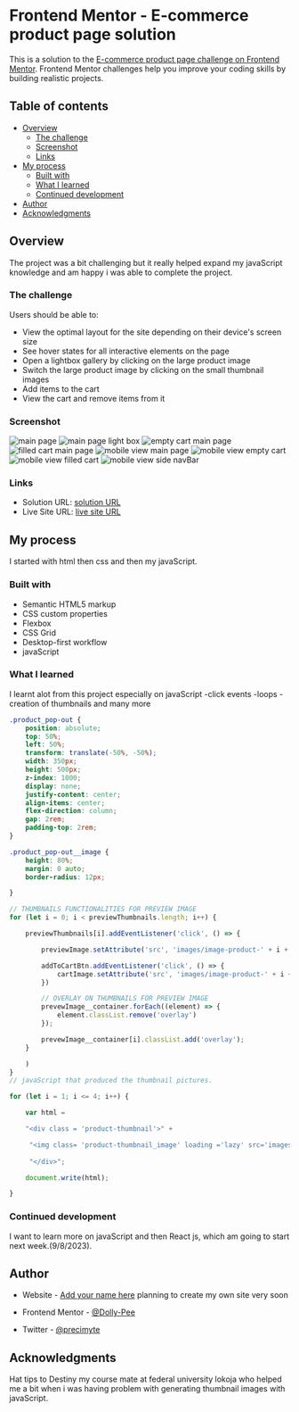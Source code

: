 # Frontend Mentor - E-commerce product page solution

This is a solution to the [E-commerce product page challenge on Frontend Mentor](https://www.frontendmentor.io/challenges/ecommerce-product-page-UPsZ9MJp6). Frontend Mentor challenges help you improve your coding skills by building realistic projects.

## Table of contents

- [Overview](#overview)
  - [The challenge](#the-challenge)
  - [Screenshot](#screenshot)
  - [Links](#links)
- [My process](#my-process)
  - [Built with](#built-with)
  - [What I learned](#what-i-learned)
  - [Continued development](#continued-development)
- [Author](#author)
- [Acknowledgments](#acknowledgments)


## Overview

The project was a bit  challenging but it really helped expand my javaScript knowledge and am happy i was able to complete the project.

### The challenge

Users should be able to:

- View the optimal layout for the site depending on their device's screen size
- See hover states for all interactive elements on the page
- Open a lightbox gallery by clicking on the large product image
- Switch the large product image by clicking on the small thumbnail images
- Add items to the cart
- View the cart and remove items from it

### Screenshot

![main page](./screenshots/1st%20Screenshot%202023-08-09%20at%2020-11-43%20Frontend%20Mentor%20E-commerce%20product%20page.png)
![main page light box](./screenshots/2nd%20Screenshot%202023-08-09%20at%2020-12-05%20Frontend%20Mentor%20E-commerce%20product%20page.png)
![empty cart main page](./screenshots/3rd%20Screenshot%202023-08-09%20at%2020-13-51%20Frontend%20Mentor%20E-commerce%20product%20page.png)
![ filled cart main page](./screenshots/4th%20Screenshot%202023-08-09%20at%2020-14-11%20Frontend%20Mentor%20E-commerce%20product%20page.png)
![mobile view main page](./screenshots/5th%20Screenshot%202023-08-09%20at%2020-15-09%20Frontend%20Mentor%20E-commerce%20product%20page.png)
![mobile view empty cart](./screenshots/6th%20Screenshot%202023-08-09%20at%2020-15-26%20Frontend%20Mentor%20E-commerce%20product%20page.png)
![mobile view filled cart](./screenshots/7th%20Screenshot%202023-08-09%20at%2020-15-47%20Frontend%20Mentor%20E-commerce%20product%20page.png)
![mobile view side navBar](./screenshots/8th%20Screenshot%202023-08-09%20at%2020-16-06%20Frontend%20Mentor%20E-commerce%20product%20page.png)

### Links

- Solution URL: [solution URL](https://dolly-pee.github.io/ecommerce-product-main-page/)
- Live Site URL: [live site URL](https://dolly-pee.github.io/ecommerce-product-main-page/)

## My process

I started with html then css and then my javaScript.

### Built with

- Semantic HTML5 markup
- CSS custom properties
- Flexbox
- CSS Grid
- Desktop-first workflow
- javaScript


### What I learned

I learnt alot from this project especially on javaScript
-click events
-loops
-creation of thumbnails and many more


```css
.product_pop-out {
    position: absolute;
    top: 50%;
    left: 50%;
    transform: translate(-50%, -50%);
    width: 350px;
    height: 500px;
    z-index: 1000;
    display: none;
    justify-content: center;
    align-items: center;
    flex-direction: column;
    gap: 2rem;
    padding-top: 2rem;
}

.product_pop-out__image {
    height: 80%;
    margin: 0 auto;
    border-radius: 12px;

}
```
```js
// THUMBNAILS FUNCTIONALITIES FOR PREVIEW IMAGE
for (let i = 0; i < previewThumbnails.length; i++) {

    previewThumbnails[i].addEventListener('click', () => {

        previewImage.setAttribute('src', 'images/image-product-' + i + '.jpg');

        addToCartBtn.addEventListener('click', () => {
            cartImage.setAttribute('src', 'images/image-product-' + i + '.jpg')
        })

        // OVERLAY ON THUMBNAILS FOR PREVIEW IMAGE
        prevewImage__container.forEach((element) => {
            element.classList.remove('overlay')
        });

        prevewImage__container[i].classList.add('overlay');
    }

    )
}
// javaScript that produced the thumbnail pictures.

for (let i = 1; i <= 4; i++) {

    var html =

    "<div class = 'product-thumbnail'>" +

     "<img class= 'product-thumbnail_image' loading ='lazy' src='images/image-product-" + i + thumbnail + ".jpg'>" +
     
     "</div>";

    document.write(html);

}
```

### Continued development

I want to learn more on javaScript and then React js, which am going to start next week.(9/8/2023).


## Author

- Website - [Add your name here](https://www.your-site.com) planning to create my own site very soon

- Frontend Mentor - [@Dolly-Pee](https://www.frontendmentor.io/profile/Dolly-Pee)
- Twitter - [@precimyte](https://www.twitter.com/precimyte)


## Acknowledgments

Hat tips to Destiny my course mate at federal university lokoja who helped me a bit when i was having problem with generating thumbnail images with javaScript.
